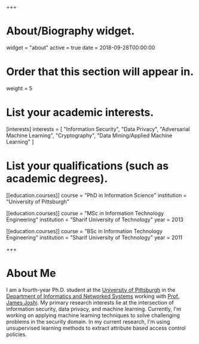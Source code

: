 +++
# About/Biography widget.
widget = "about"
active = true
date = 2018-09-28T00:00:00

# Order that this section will appear in.
weight = 5

# List your academic interests.
[interests]
  interests = [
    "Information Security",
    "Data Privacy",
	"Adversarial Machine Learning",
	"Cryptography",
    "Data Mining/Applied Machine Learning"
  ]

# List your qualifications (such as academic degrees).
[[education.courses]]
  course = "PhD in Information Science"
  institution = "University of Pittsburgh"

[[education.courses]]
  course = "MSc in Information Technology Engineering"
  institution = "Sharif University of Technology"
  year = 2013

[[education.courses]]
  course = "BSc in Information Technology Engineering"
  institution = "Sharif University of Technology"
  year = 2011
 
+++

# About Me

I am a fourth-year Ph.D. student at the <a href="https://www.pitt.edu/" target="_blank">University of Pittsburgh</a> in the <a href="http://sci.pitt.edu/" target="_blank">Department of Informatics and Networked Systems</a> working with <a href="http://sis.pitt.edu/jjoshi/" target="_blank">Prof. James Joshi</a>. My primary research interests lie at the intersection of information security, data privacy, and machine learning.
Currently, I'm working on applying machine learning techniques to solve challenging problems in the security domain. In my current research, I'm using unsupervised learning methods to extract attribute based access control policies. 